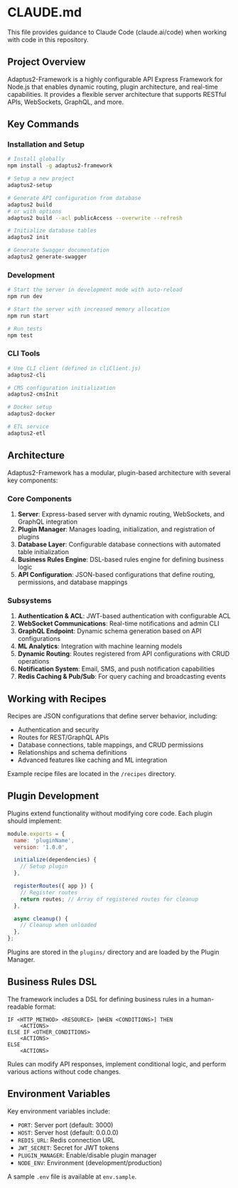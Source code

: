 # CLAUDE.md

This file provides guidance to Claude Code (claude.ai/code) when working with code in this repository.

## Project Overview

Adaptus2-Framework is a highly configurable API Express Framework for Node.js that enables dynamic routing, plugin architecture, and real-time capabilities. It provides a flexible server architecture that supports RESTful APIs, WebSockets, GraphQL, and more.

## Key Commands

### Installation and Setup
```bash
# Install globally
npm install -g adaptus2-framework

# Setup a new project
adaptus2-setup

# Generate API configuration from database
adaptus2 build
# or with options
adaptus2 build --acl publicAccess --overwrite --refresh

# Initialize database tables
adaptus2 init

# Generate Swagger documentation
adaptus2 generate-swagger
```

### Development
```bash
# Start the server in development mode with auto-reload
npm run dev

# Start the server with increased memory allocation
npm run start

# Run tests
npm test
```

### CLI Tools
```bash
# Use CLI client (defined in cliClient.js)
adaptus2-cli

# CMS configuration initialization
adaptus2-cmsInit

# Docker setup
adaptus2-docker

# ETL service
adaptus2-etl
```

## Architecture

Adaptus2-Framework has a modular, plugin-based architecture with several key components:

### Core Components

1. **Server**: Express-based server with dynamic routing, WebSockets, and GraphQL integration
2. **Plugin Manager**: Manages loading, initialization, and registration of plugins
3. **Database Layer**: Configurable database connections with automated table initialization
4. **Business Rules Engine**: DSL-based rules engine for defining business logic
5. **API Configuration**: JSON-based configurations that define routing, permissions, and database mappings

### Subsystems

1. **Authentication & ACL**: JWT-based authentication with configurable ACL
2. **WebSocket Communications**: Real-time notifications and admin CLI
3. **GraphQL Endpoint**: Dynamic schema generation based on API configurations
4. **ML Analytics**: Integration with machine learning models
5. **Dynamic Routing**: Routes registered from API configurations with CRUD operations
6. **Notification System**: Email, SMS, and push notification capabilities
7. **Redis Caching & Pub/Sub**: For query caching and broadcasting events

## Working with Recipes

Recipes are JSON configurations that define server behavior, including:
- Authentication and security
- Routes for REST/GraphQL APIs
- Database connections, table mappings, and CRUD permissions
- Relationships and schema definitions
- Advanced features like caching and ML integration

Example recipe files are located in the `/recipes` directory.

## Plugin Development

Plugins extend functionality without modifying core code. Each plugin should implement:

```javascript
module.exports = {
  name: 'pluginName',
  version: '1.0.0',

  initialize(dependencies) {
    // Setup plugin
  },

  registerRoutes({ app }) {
    // Register routes
    return routes; // Array of registered routes for cleanup
  },

  async cleanup() {
    // Cleanup when unloaded
  },
};
```

Plugins are stored in the `plugins/` directory and are loaded by the Plugin Manager.

## Business Rules DSL

The framework includes a DSL for defining business rules in a human-readable format:

```
IF <HTTP_METHOD> <RESOURCE> [WHEN <CONDITIONS>] THEN
    <ACTIONS>
ELSE IF <OTHER_CONDITIONS>
    <ACTIONS>
ELSE
    <ACTIONS>
```

Rules can modify API responses, implement conditional logic, and perform various actions without code changes.

## Environment Variables

Key environment variables include:
- `PORT`: Server port (default: 3000)
- `HOST`: Server host (default: 0.0.0.0)
- `REDIS_URL`: Redis connection URL
- `JWT_SECRET`: Secret for JWT tokens
- `PLUGIN_MANAGER`: Enable/disable plugin manager
- `NODE_ENV`: Environment (development/production)

A sample `.env` file is available at `env.sample`.